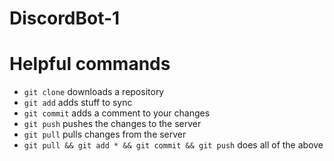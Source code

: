 # DiscordBot-1


# Helpful commands
*    `git clone` downloads a repository
*    `git add` adds stuff to sync
*    `git commit` adds a comment to your changes
*    `git push` pushes the changes to the server
*    `git pull` pulls changes from the server
*    `git pull && git add * && git commit && git push` does all of the above
